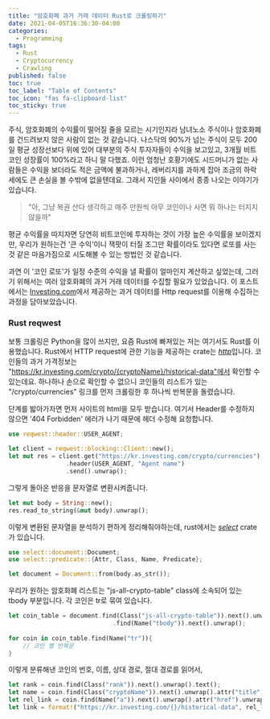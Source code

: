 ```yaml
---
title: "암호화폐 과거 거래 데이터 Rust로 크롤링하기"
date: 2021-04-05T16:36:30-04:00
categories:
  - Programming
tags:
  - Rust
  - Cryptocurrency
  - Crawling
published: false
toc: true
toc_label: "Table of Contents"
toc_icon: "fas fa-clipboard-list"
toc_sticky: true
---
```


주식, 암호화폐의 수익률이 떨어질 줄을 모르는 시기인지라 남녀노소 주식이나 암호화폐를 건드려보지 않은 사람이 없는 것 같습니다.
나스닥의 90%가 넘는 주식이 모두 200일 평균 성장선보다 위에 있어 대부분의 주식 투자자들이 수익을 보고있고, 3개월 비트코인 성장률이 100%라고 하니 말 다했죠.
이런 엄청난 호황기에도 시드머니가 없는 사람들은 수익을 보더라도 적은 금액에 불과하거나, 레버리지를 과하게 잡아 조금의 하락세에도 큰 손실을 볼 수밖에 없을텐데요.
그래서 지인들 사이에서 종종 나오는 이야기가 있습니다.

> "아, 그냥 복권 산다 생각하고 매주 만원씩 아무 코인이나 사면 뭐 하나는 터지지 않을까" 

평균 수익률을 따지자면 당연히 비트코인에 투자하는 것이 가장 높은 수익률을 보이겠지만,
우리가 원하는건 '큰 수익'이니 잭팟이 터질 조그만 확률이라도 있다면 로또를 사는 것 같은 마음가짐으로 시도해볼 수 있는 방법인 것 같습니다.

과연 이 '코인 로또'가 일정 수준의 수익을 낼 확률이 얼마인지 계산하고 싶었는데, 그러기 위해서는 여러 암호화폐의 과거 거래 데이터를 수집할 필요가 있었습니다.
이 포스트에서는 [Investing.com](https://kr.investing.com)에서 제공하는 과거 데이터를 Http request를 이용해 수집하는 과정을 담아보았습니다. 

### Rust reqwest

보통 크롤링은 Python을 많이 쓰지만, 요즘 Rust에 빠져있는 저는 여기서도 Rust를 이용했습니다.
Rust에서 HTTP request에 관한 기능을 제공하는 crate는 [*http*](https://docs.rs/http/0.2.3/http/)입니다. 
코인들의 과거 가격정보는 "https://kr.investing.com/crypto/{cryptoName}/historical-data"에서 확인할 수 있는데요.
하나하나 손으로 확인할 수 없으니 코인들의 리스트가 있는 "/crypto/currencies" 링크를 먼저 크롤링한 후 하나씩 반복문을 돌렸습니다. 

단계를 밟아가자면 먼저 사이트의 html을 모두 받습니다. 
여기서 Header를 수정하지 않으면 '404 Forbidden' 에러가 나기 때문에 헤더 수정해 요청합니다.

~~~ rust
use reqwest::header::USER_AGENT;

let client = reqwest::blocking::Client::new();
let mut res = client.get("https://kr.investing.com/crypto/currencies")
                .header(USER_AGENT, "Agent name")
                .send().unwrap();
~~~

그렇게 돌아온 반응을 문자열로 변환시켜줍니다. 

~~~ rust
let mut body = String::new();
res.read_to_string(&mut body).unwrap();
~~~

이렇게 변환된 문자열을 분석하기 편하게 정리해줘야하는데, rust에서는 [*select*](https://docs.rs/select/0.5.0/select/) crate가 있습니다.

~~~ rust
use select::document::Document;
use select::predicate::{Attr, Class, Name, Predicate};

let document = Document::from(body.as_str());
~~~

우리가 원하는 암호화폐 리스트는 "js-all-crypto-table" class에 소속되어 있는 tbody 부분입니다.
각 코인은 tr로 묶여 있습니다.

~~~ rust
let coin_table = document.find(Class("js-all-crypto-table")).next().unwrap()
                             .find(Name("tbody")).next().unwrap();
                             
for coin in coin_table.find(Name("tr")){
    // 코인 별 반복문 
}
~~~

이렇게 분류해낸 코인의 번호, 이름, 상대 경로, 절대 경로를 읽어서,

~~~ rust
let rank = coin.find(Class("rank")).next().unwrap().text();
let name = coin.find(Class("cryptoName")).next().unwrap().attr("title").unwrap();
let rel_link = coin.find(Name("a")).next().unwrap().attr("href").unwrap();
let link = format!("https://kr.investing.com/{}/historical-data", rel_link);
~~~




